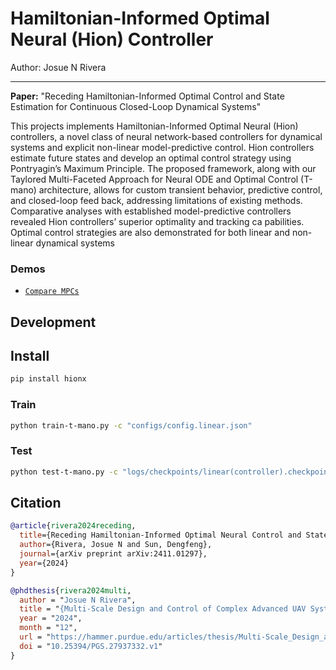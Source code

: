 # Hamiltonian-Informed Optimal Neural (Hion) Controller
Author: Josue N Rivera

---

**Paper:** "Receding Hamiltonian-Informed Optimal Control and State Estimation for Continuous Closed-Loop Dynamical Systems"

This projects implements Hamiltonian-Informed Optimal Neural (Hion) controllers, a novel class of neural network-based controllers for dynamical systems and explicit non-linear model-predictive control. Hion controllers estimate future states and develop an optimal control strategy using Pontryagin’s Maximum Principle. The proposed framework, along with our Taylored Multi-Faceted Approach for Neural ODE and Optimal Control (T-mano) architecture, allows for custom transient behavior, predictive control, and closed-loop feed back, addressing limitations of existing methods. Comparative analyses with established model-predictive controllers revealed Hion controllers’ superior optimality and tracking ca
pabilities. Optimal control strategies are also demonstrated for both linear and non-linear dynamical systems

### Demos

* [`Compare MPCs`](https://github.com/wzjoriv/Hion/blob/main/docs/demos/Compare%20MPCs/presentation.ipynb)

## Development

## Install

```bash
pip install hionx
```

### Train

```bash
python train-t-mano.py -c "configs/config.linear.json"
```

### Test

```bash
python test-t-mano.py -c "logs/checkpoints/linear(controller).checkpoint.pth"
```

## Citation

```bibtex
@article{rivera2024receding,
  title={Receding Hamiltonian-Informed Optimal Neural Control and State Estimation for Closed-Loop Dynamical Systems},
  author={Rivera, Josue N and Sun, Dengfeng},
  journal={arXiv preprint arXiv:2411.01297},
  year={2024}
}

@phdthesis{rivera2024multi,
  author = "Josue N Rivera",
  title = "{Multi-Scale Design and Control of Complex Advanced UAV Systems}",
  year = "2024",
  month = "12",
  url = "https://hammer.purdue.edu/articles/thesis/Multi-Scale_Design_and_Control_of_Complex_Advanced_UAV_Systems/27937332",
  doi = "10.25394/PGS.27937332.v1"
}
```